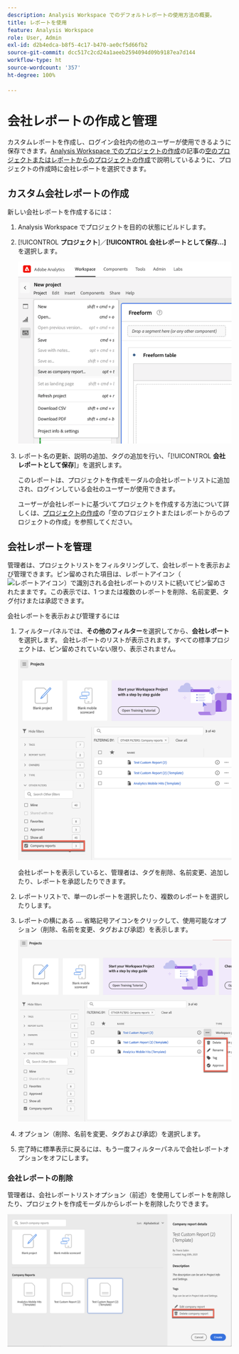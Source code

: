```yaml
---
description: Analysis Workspace でのデフォルトレポートの使用方法の概要。
title: レポートを使用
feature: Analysis Workspace
role: User, Admin
exl-id: d2b4edca-b8f5-4c17-b470-ae0cf5d66fb2
source-git-commit: dcc517c2cd24a1aeeb2594094d09b9187ea7d144
workflow-type: ht
source-wordcount: '357'
ht-degree: 100%

---
```


# 会社レポートの作成と管理

カスタムレポートを作成し、ログイン会社内の他のユーザーが使用できるように保存できます。[Analysis Workspace でのプロジェクトの作成](/help/analyze/analysis-workspace/build-workspace-project/create-projects.md)の記事の[空のプロジェクトまたはレポートからのプロジェクトの作成](/help/analyze/analysis-workspace/build-workspace-project/create-projects.md#create-a-project-from-a-blank-project-or-a-report)で説明しているように、プロジェクトの作成時に会社レポートを選択できます。

## カスタム会社レポートの作成

新しい会社レポートを作成するには：

1. Analysis Workspace でプロジェクトを目的の状態にビルドします。
1. [!UICONTROL **プロジェクト**]／**[!UICONTROL 会社レポートとして保存…]** を選択します。

   ![会社レポート](assets/company-report.png)

1. レポート名の更新、説明の追加、タグの追加を行い、「[!UICONTROL **会社レポートとして保存**]」を選択します。

   このレポートは、プロジェクトを作成モーダルの会社レポートリストに追加され、ログインしている会社のユーザーが使用できます。

   ユーザーが会社レポートに基づいてプロジェクトを作成する方法について詳しくは、[プロジェクトの作成](/help/analyze/analysis-workspace/build-workspace-project/create-projects.md)の「空のプロジェクトまたはレポートからのプロジェクトの作成」を参照してください。

## 会社レポートを管理

管理者は、プロジェクトリストをフィルタリングして、会社レポートを表示および管理できます。ピン留めされた項目は、レポートアイコン（![レポートアイコン](https://spectrum.adobe.com/static/icons/workflow_18/Smock_FileTemplate_18_N.svg)）で識別される会社レポートのリストに続いてピン留めされたままです。この表示では、1 つまたは複数のレポートを削除、名前変更、タグ付けまたは承認できます。

会社レポートを表示および管理するには

1. フィルターパネルでは、**その他のフィルター**&#x200B;を選択してから、**会社レポート**を選択します。
会社レポートのリストが表示されます。すべての標準プロジェクトは、ピン留めされていない限り、表示されません。

   ![会社レポートフィルターを表示](assets/company-reports-filter.png)

   会社レポートを表示していると、管理者は、タグを削除、名前変更、追加したり、レポートを承認したりできます。

1. レポートリストで、単一のレポートを選択したり、複数のレポートを選択したりします。

1. レポートの横にある **...** 省略記号アイコンをクリックして、使用可能なオプション（削除、名前を変更、タグおよび承認）を表示します。

   ![会社レポートのアクション](assets/company-reports-actions.png)

1. オプション（削除、名前を変更、タグおよび承認）を選択します。

1. 完了時に標準表示に戻るには、もう一度フィルターパネルで会社レポートオプションをオフにします。

### 会社レポートの削除

管理者は、会社レポートリストオプション（前述）を使用してレポートを削除したり、プロジェクトを作成モーダルからレポートを削除したりできます。

![その他のフィルター](assets/delete-fr-create-project-modal.png)
